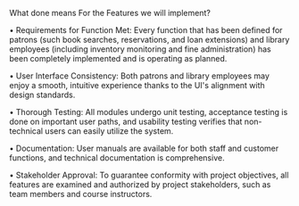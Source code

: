 What done means For the Features we will implement?

• Requirements for Function Met: Every function that has been defined for patrons (such book searches, reservations, and loan extensions) and library employees (including inventory monitoring and fine administration) has been completely implemented and is operating as planned. 

• User Interface Consistency: Both patrons and library employees may enjoy a smooth, intuitive experience thanks to the UI's alignment with design standards.

• Thorough Testing: All modules undergo unit testing, acceptance testing is done on important user paths, and usability testing verifies that non-technical users can easily utilize the system. 

• Documentation: User manuals are available for both staff and customer functions, and technical documentation is comprehensive. 

• Stakeholder Approval: To guarantee conformity with project objectives, all features are examined and authorized by project stakeholders, such as team members and course instructors. 

